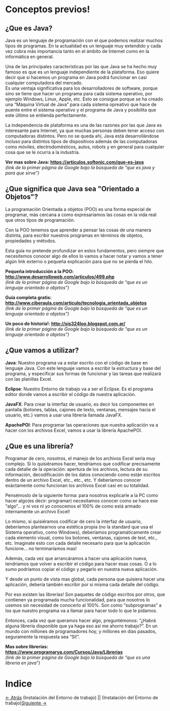 # Conceptos previos!  
## ¿Que es Java?
 
 Java es un lenguaje de programación con el que podemos realizar muchos tipos de programas. En la actualidad es un lenguaje muy extendido y cada vez cobra más importancia tanto en el ámbito de Internet como en la informática en general. 

 Una de las principales características por las que Java se ha hecho muy famoso es que es un lenguaje independiente de la plataforma. Eso quiere decir que si hacemos un programa en Java podrá funcionar en casi cualquier computadora del mercado.  
 Es una ventaja significativa para los desarrolladores de software, porque sino se tiene que hacer un programa para cada sistema operativo, por ejemplo Windows, Linux, Apple, etc. Esto se consigue porque se ha creado una “Máquina Virtual de Java” para cada sistema opreativo que hace de puente entre el sistema operativo y el programa de Java y posibilita que este último se entienda perfectamente.

 La independencia de plataforma es una de las razones por las que Java es interesante para Internet, ya que muchas personas deben tener acceso con computadoras distintos. Pero no se queda ahí, Java está desarrollándose incluso para distintos tipos de dispositivos además de las computadoras como móviles, electrodomésticos, autos, robots y en general para cualquier cosa que se le ocurra a la industria.

**Ver mas sobre Java: https://articulos.softonic.com/que-es-java**  
*(link de la primer página de Google bajo la búsqueda de “que es java y para que sirve”)*

## ¿Que significa que Java sea "Orientado a Objetos"?

 La programación Orientada a objetos (POO) es una forma especial de programar, más cercana a como expresaríamos las cosas en la vida real que otros tipos de programación. 

 Con la POO tenemos que aprender a pensar las cosas de una manera distinta, para escribir nuestros programas en términos de objetos, propiedades y métodos.

 Esta guía no pretende profundizar en estos fundamentos, pero siempre que necesitemos conocer algo de ellos lo vamos a hacer notar y vamos a tener algún link externo o pequeña explicación para que no se pierda el hilo.

**Pequeña introducción a la POO: http://www.desarrolloweb.com/articulos/499.php**  
*(link de la primer página de Google bajo la búsqueda de “que es un lenguaje orientado a objetos”)*

**Guía completa gratis: http://www.ciberaula.com/articulo/tecnologia_orientada_objetos**  
*(link de la primer página de Google bajo la búsqueda de “que es un lenguaje orientado a objetos”)*

**Un poco de historia!: http://sis324loo.blogspot.com.ar/**  
*(link de la primer página de Google bajo la búsqueda de “que es un lenguaje orientado a objetos”)*

## ¿Que vamos a utilizar?

**Java**: Nuestro programa va a estar escrito con el código de base en lenguaje Java. Con este lenguaje vamos a escribir la estructura y base del programa, y especificar sus formas de funcionar y las tareas que realizará con las planillas Excel.

**Eclipse**: Nuestro Entorno de trabajo va a ser el Eclipse. Es el programa editor donde vamos a escribir el código de nuestra aplicación.

**JavaFX**: Para crear la interfaz de usuario, es decir los componentes en pantalla (botones, tablas, cajones de texto, ventanas, mensajes hacia el usuario, etc.) vamos a usar una librería llamada JavaFX.

**ApachePOI**: Para programar las operaciones que nuestra aplicación va a hacer con los archivos Excel, vamos a usar la librería ApachePOI.


## ¿Que es una librería?

 Programar de cero, nosotros, el manejo de los archivos Excel sería muy complejo. Si lo quisiéramos hacer, tendríamos que codificar precisamente cada detalle de la operación: apertura de los archivos, lectura de su información, decodificación de los datos conociendo como están escritos dentro de un archivo Excel, etc., etc., etc. Y deberíamos conocer exáctamente como funcionan los archivos Excel casi en su totalidad. 

 Pensémoslo de la siguiente forma: para nosotros explicarle a la PC como hacer algo(es decir: programar) necesitamos conocer como se hace ese “algo”... y ni vos ni yo conocemos el 100% de como está armado internamente un archivo Excel!

 Lo mismo, si quisiéramos codificar de cero la interfaz de usuario, deberíamos plantearnos una estética propia (no la standard que usa el Sistema operativo, como Windows), deberíamos programáticamente crear cada elemento visual, como los botones, ventanas, cajones de text, etc., etc. Imaginate esto con cada detalle necesario para que la aplicación funcione… no terminaríamos mas!

 Además, cada vez que arrancáramos a hacer una aplicación nueva, tendríamos que volver a escribir el código para hacer esas cosas. O a lo sumo podríamos copiar el código y pegarlo en nuestra nueva aplicación.

 Y desde un punto de vista mas global, cada persona que quisiera hacer una aplicación, debería también escribir por si misma cada detalle del código.

 Por eso existen las librerías! Son paquetes de código escritos por otros, que contienen ya programada mucha funcionalidad, para que nosotros lo usemos sin necesidad de conocerlo al 100%. Son como “subprogramas” a los que nuestro programa va a llamar para hacer todo lo que le pidamos. 

 Entonces, cada vez que queramos hacer algo, preguntémonos: “¿Habrá alguna librería disponible que ya haga eso así me ahorro trabajo?”. En un mundo con millones de programadores hoy, y millones en días pasados, seguramente la respuesta sea “SI!”.

**Mas sobre librerías: https://www.programarya.com/Cursos/Java/Librerias**  
*(link de la primer página de Google bajo la búsqueda de “que es una libreria en java”)*

# Indice  
[<- Atrás](docs/2-entorno-de-trabajo.md) (Instalación del Entorno de trabajo)  ||  (Instalación del Entorno de trabajo)[Siguiente ->](docs/2-entorno-de-trabajo.md)  
